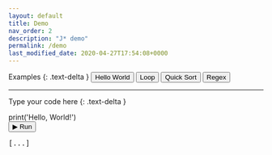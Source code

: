 ```yaml
---
layout: default
title: Demo
nav_order: 2
description: "J* demo"
permalink: /demo
last_modified_date: 2020-04-27T17:54:08+0000
---
```


<script src="{{ 'assets/js/codejar.js' | absolute_url }}"></script>
<script src="{{ 'assets/js/linenumbers.js' | absolute_url }}"></script>
<script src="{{ 'assets/js/jstar-demo.js' | absolute_url }}"></script>

Examples
{: .text-delta }
<button type="button" id="hello-world" class="btn btn-blue">Hello World</button>
<button type="button" id="loop" class="btn btn-blue">Loop</button>
<button type="button" id="quick-sort" class="btn btn-blue">Quick Sort</button>
<button type="button" id="regex" class="btn btn-blue">Regex</button>

---

Type your code here
{: .text-delta }
<div id="input" class="editor language-jstar">print('Hello, World!')</div>

<p id="error-label" style="float: right; margin-top: 2em" hidden></p>
<button type="button" id="run" class="btn btn-green">&#9654; Run</button>
<pre class="editor" style="overflow-x: scroll; !important"><div id="output">[...]</div></pre>